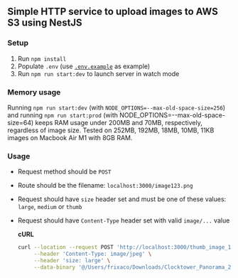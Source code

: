 ## Simple HTTP service to upload images to AWS S3 using NestJS

### Setup

1. Run `npm install`
2. Populate `.env` (use [`.env.example`](.env.example) as example)
3. Run `npm run start:dev` to launch server in watch mode

### Memory usage

Running `npm run start:dev` (with `NODE_OPTIONS=--max-old-space-size=256`) and running `npm run start:prod` (with NODE_OPTIONS=--max-old-space-size=64) keeps RAM usage under 200MB and 70MB, respectively, regardless of image size. Tested on 252MB, 192MB, 18MB, 10MB, 11KB images on Macbook Air M1 with 8GB RAM.

### Usage

- Request method should be `POST`
- Route should be the filename: `localhost:3000/image123.png`
- Request should have `size` header set and must be one of these values: `large`, `medium` or `thumb`
- Request should have `Content-Type` header set with valid `image/...` value

  **cURL**

  ```bash
  curl --location --request POST 'http://localhost:3000/thumb_image_1.jpg' \
       --header 'Content-Type: image/jpeg' \
       --header 'size: large' \
       --data-binary '@/Users/frixaco/Downloads/Clocktower_Panorama_20080622_20mb.jpg'
  ```
